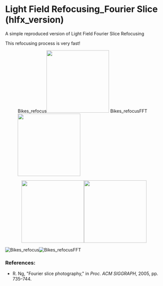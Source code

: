 # Light Field Refocusing_Fourier Slice (hlfx_version)
A simple reproduced version of Light Field Fourier Slice Refocusing

This refocusing process is very fast!

<figure class="third">Bikes_refocus<img src="https://github.com/GilbertRC/Light-Field-Fourier-Slice-Refocusing-hlfx_version/blob/master/Bikes_refocus.gif" width="200"/> Bikes_refocusFFT<img src="https://github.com/GilbertRC/Light-Field-Fourier-Slice-Refocusing-hlfx_version/blob/master/Bikes_refocusFFT.gif" width="200"/></figure>

<center class="half">
<img src="https://github.com/GilbertRC/Light-Field-Fourier-Slice-Refocusing-hlfx_version/blob/master/Bikes_refocus.gif" width="200"/><img src="https://github.com/GilbertRC/Light-Field-Fourier-Slice-Refocusing-hlfx_version/blob/master/Bikes_refocusFFT.gif" width="200"/>
</center>

![Bikes_refocus](https://github.com/GilbertRC/Light-Field-Fourier-Slice-Refocusing-hlfx_version/blob/master/Bikes_refocus.gif)![Bikes_refocusFFT](https://github.com/GilbertRC/Light-Field-Fourier-Slice-Refocusing-hlfx_version/blob/master/Bikes_refocusFFT.gif)

### References:
* R. Ng, "Fourier slice photography," in *Proc. ACM SIGGRAPH*, 2005, pp. 735–744.
